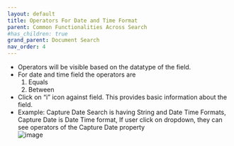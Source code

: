 ```yaml
---
layout: default
title: Operators For Date and Time Format
parent: Common Functionalities Across Search
#has_children: true
grand_parent: Document Search
nav_order: 4
---
```


- Operators will be visible based on the datatype of the field.
- For date and time field the operators are   
    1. Equals
    2. Between
- Click on “i” icon against field. This provides basic information about the field.
- Example: Capture Date Search is having String and Date Time Formats, Capture Date is Date Time format, If user click on  dropdown, they  can see operators of the Capture Date property   
    ![image](https://media.github.ibm.com/user/369573/files/e1f27500-c5f7-11ec-84f7-75bbdbe3fd1a)

